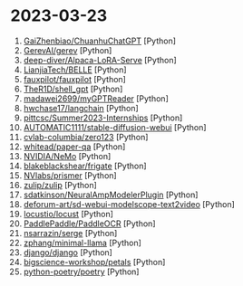 # 2023-03-23

1. [GaiZhenbiao/ChuanhuChatGPT](https://github.com/GaiZhenbiao/ChuanhuChatGPT "GUI for ChatGPT API") [Python]
2. [GerevAI/gerev](https://github.com/GerevAI/gerev "🧠 ChatGPT search engine for your organization. 🔎") [Python]
3. [deep-diver/Alpaca-LoRA-Serve](https://github.com/deep-diver/Alpaca-LoRA-Serve "Alpaca-LoRA as Chatbot service") [Python]
4. [LianjiaTech/BELLE](https://github.com/LianjiaTech/BELLE "BELLE: Bloom-Enhanced Large Language model Engine（开源中文对话大模型-70亿参数）") [Python]
5. [fauxpilot/fauxpilot](https://github.com/fauxpilot/fauxpilot "FauxPilot - an open-source GitHub Copilot server") [Python]
6. [TheR1D/shell_gpt](https://github.com/TheR1D/shell_gpt "A command-line productivity tool powered by ChatGPT, will help you accomplish your tasks faster and more efficiently.") [Python]
7. [madawei2699/myGPTReader](https://github.com/madawei2699/myGPTReader "myGPTReader is a slack bot that can read any webpage, ebook or document and summarize it with chatGPT. It can also talk to you via voice using the content in the channel.") [Python]
8. [hwchase17/langchain](https://github.com/hwchase17/langchain "⚡ Building applications with LLMs through composability ⚡") [Python]
9. [pittcsc/Summer2023-Internships](https://github.com/pittcsc/Summer2023-Internships "Collection of Summer 2023 tech internships!") [Python]
10. [AUTOMATIC1111/stable-diffusion-webui](https://github.com/AUTOMATIC1111/stable-diffusion-webui "Stable Diffusion web UI") [Python]
11. [cvlab-columbia/zero123](https://github.com/cvlab-columbia/zero123 "Zero-1-to-3: Zero-shot One Image to 3D Object: https://zero123.cs.columbia.edu/") [Python]
12. [whitead/paper-qa](https://github.com/whitead/paper-qa "LLM Chain for answering questions from documents with citations") [Python]
13. [NVIDIA/NeMo](https://github.com/NVIDIA/NeMo "NeMo: a toolkit for conversational AI") [Python]
14. [blakeblackshear/frigate](https://github.com/blakeblackshear/frigate "NVR with realtime local object detection for IP cameras") [Python]
15. [NVlabs/prismer](https://github.com/NVlabs/prismer "The implementation of Prismer: A Vision-Language Model with An Ensemble of Experts.") [Python]
16. [zulip/zulip](https://github.com/zulip/zulip "Zulip server and web application. Open-source team chat that helps teams stay productive and focused.") [Python]
17. [sdatkinson/NeuralAmpModelerPlugin](https://github.com/sdatkinson/NeuralAmpModelerPlugin "Plugin for Neural Amp Modeler") [Python]
18. [deforum-art/sd-webui-modelscope-text2video](https://github.com/deforum-art/sd-webui-modelscope-text2video "Auto1111 extension consisting of implementation of ModelScope text2video using only Auto1111 webui dependencies") [Python]
19. [locustio/locust](https://github.com/locustio/locust "Write scalable load tests in plain Python 🚗💨") [Python]
20. [PaddlePaddle/PaddleOCR](https://github.com/PaddlePaddle/PaddleOCR "Awesome multilingual OCR toolkits based on PaddlePaddle (practical ultra lightweight OCR system, support 80+ languages recognition, provide data annotation and synthesis tools, support training and deployment among server, mobile, embedded and IoT devices)") [Python]
21. [nsarrazin/serge](https://github.com/nsarrazin/serge "A web interface for chatting with Alpaca through llama.cpp. Fully dockerized, with an easy to use API.") [Python]
22. [zphang/minimal-llama](https://github.com/zphang/minimal-llama "") [Python]
23. [django/django](https://github.com/django/django "The Web framework for perfectionists with deadlines.") [Python]
24. [bigscience-workshop/petals](https://github.com/bigscience-workshop/petals "🌸 Run 100B+ language models at home, BitTorrent-style. Fine-tuning and inference up to 10x faster than offloading") [Python]
25. [python-poetry/poetry](https://github.com/python-poetry/poetry "Python packaging and dependency management made easy") [Python]
